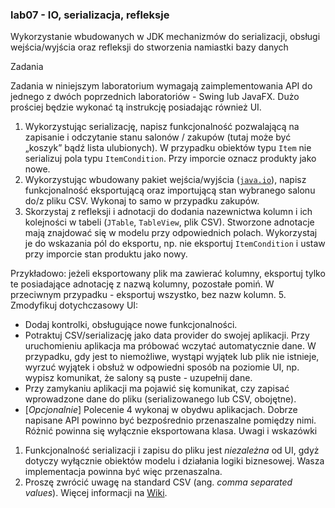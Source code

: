 <h3>lab07 - IO, serializacja, refleksje</h3>
Wykorzystanie wbudowanych w JDK mechanizmów do serializacji, obsługi wejścia/wyjścia oraz
refleksji do stworzenia namiastki bazy danych

Zadania

Zadania w niniejszym laboratorium wymagają zaimplementowania API do jednego z dwóch
poprzednich laboratoriów - Swing lub JavaFX. Dużo prościej będzie wykonać tą instrukcję posiadając
również UI.

1. Wykorzystując serializację, napisz funkcjonalność pozwalającą na zapisanie i odczytanie
stanu salonów / zakupów (tutaj może być „koszyk” bądź lista ulubionych). W przypadku
obiektów typu `Item` nie serializuj pola typu `ItemCondition`. Przy imporcie oznacz produkty
jako nowe.
2. Wykorzystując wbudowany pakiet wejścia/wyjścia
([`java.io`](https://docs.oracle.com/javase/7/docs/api/java/io/package-summary.html)),
napisz funkcjonalność eksportującą oraz importującą stan wybranego salonu do/z pliku CSV.
Wykonaj to samo w przypadku zakupów.
3. Skorzystaj z refleksji i adnotacji do dodania nazewnictwa kolumn i ich kolejności w tabeli
(`JTable`, `TableView`, plik CSV). Stworzone adnotacje mają znajdować się w modelu przy
odpowiednich polach. Wykorzystaj je do wskazania pól do eksportu, np. nie eksportuj
`ItemCondition` i ustaw przy imporcie stan produktu jako nowy.

Przykładowo: jeżeli eksportowany plik ma zawierać kolumny, eksportuj tylko te posiadające
adnotację z nazwą kolumny, pozostałe pomiń. W przeciwnym przypadku - eksportuj
wszystko, bez nazw kolumn.
5. Zmodyfikuj dotychczasowy UI:
- Dodaj kontrolki, obsługujące nowe funkcjonalności.
- Potraktuj CSV/serializację jako data provider do swojej aplikacji. Przy uruchomieniu
aplikacja ma próbować wczytać automatycznie dane. W przypadku, gdy jest to
niemożliwe, wystąpi wyjątek lub plik nie istnieje, wyrzuć wyjątek i obsłuż w odpowiedni
sposób na poziomie UI, np. wypisz komunikat, że salony są puste - uzupełnij dane.
- Przy zamykaniu aplikacji ma pojawić się komunikat, czy zapisać wprowadzone dane do
pliku (serializowanego lub CSV, obojętne).
- \[_Opcjonalnie_\] Polecenie 4 wykonaj w obydwu aplikacjach. Dobrze napisane API
powinno być bezpośrednio przenaszalne pomiędzy nimi. Różnić powinna się wyłącznie
eksportowana klasa.
Uwagi i wskazówki
1. Funkcjonalność serializacji i zapisu do pliku jest _niezależna_ od UI, gdyż dotyczy wyłącznie
obiektów modelu i działania logiki biznesowej. Wasza implementacja powinna być więc przenaszalna.
2. Proszę zwrócić uwagę na standard CSV (ang. _comma separated values_). Więcej informacji na
[Wiki](https://en.wikipedia.org/wiki/Comma-separated_values).
